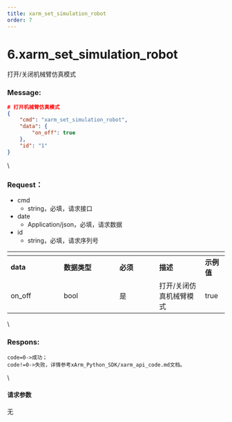 ```yaml
---
title: xarm_set_simulation_robot
order: 7
---
```

# 6.xarm\_set\_simulation\_robot
打开/关闭机械臂仿真模式
### Message:   
```json
# 打开机械臂仿真模式
{
    "cmd": "xarm_set_simulation_robot",
    "data": {
        "on_off": true
    },
    "id": "1"
}
```
\
### Request：  
* cmd
  * string，必填，请求接口
* date
  * Application/json，必填，请求数据
* id
  * string，必填，请求序列号

<table data-header-hidden><thead><tr><th width="107"></th><th width="113"></th><th width="76"></th><th></th><th></th></tr></thead><tbody><tr><td><strong>data</strong></td><td><strong>数据类型</strong></td><td><strong>必须</strong></td><td><strong>描述</strong></td><td><strong>示例值</strong></td></tr><tr><td>on_off</td><td>bool</td><td>是</td><td>打开/关闭仿真机械臂模式</td><td>true</td></tr></tbody></table>
\

### Respons:  
```
code=0->成功；
code!=0->失败，详情参考xArm_Python_SDK/xarm_api_code.md文档。
```
\
#### 请求参数
无
